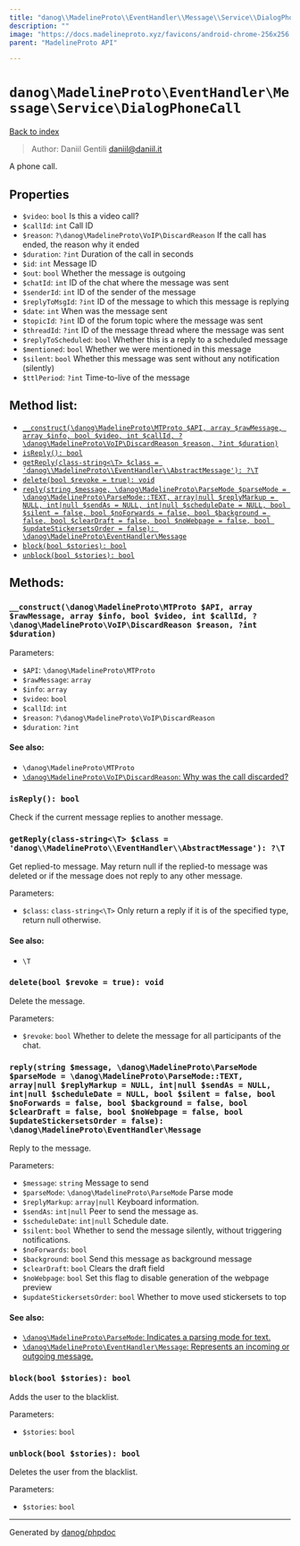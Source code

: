 ```yaml
---
title: "danog\\MadelineProto\\EventHandler\\Message\\Service\\DialogPhoneCall: A phone call."
description: ""
image: "https://docs.madelineproto.xyz/favicons/android-chrome-256x256.png"
parent: "MadelineProto API"

---
```

# `danog\MadelineProto\EventHandler\Message\Service\DialogPhoneCall`
[Back to index](../../../../../index.html)

> Author: Daniil Gentili <daniil@daniil.it>  
  

A phone call.  



## Properties
* `$video`: `bool` Is this a video call?
* `$callId`: `int` Call ID
* `$reason`: `?\danog\MadelineProto\VoIP\DiscardReason` If the call has ended, the reason why it ended
* `$duration`: `?int` Duration of the call in seconds
* `$id`: `int` Message ID
* `$out`: `bool` Whether the message is outgoing
* `$chatId`: `int` ID of the chat where the message was sent
* `$senderId`: `int` ID of the sender of the message
* `$replyToMsgId`: `?int` ID of the message to which this message is replying
* `$date`: `int` When was the message sent
* `$topicId`: `?int` ID of the forum topic where the message was sent
* `$threadId`: `?int` ID of the message thread where the message was sent
* `$replyToScheduled`: `bool` Whether this is a reply to a scheduled message
* `$mentioned`: `bool` Whether we were mentioned in this message
* `$silent`: `bool` Whether this message was sent without any notification (silently)
* `$ttlPeriod`: `?int` Time-to-live of the message

## Method list:
* [`__construct(\danog\MadelineProto\MTProto $API, array $rawMessage, array $info, bool $video, int $callId, ?\danog\MadelineProto\VoIP\DiscardReason $reason, ?int $duration)`](#__construct)
* [`isReply(): bool`](#isreply)
* [`getReply(class-string<\T> $class = 'danog\\MadelineProto\\EventHandler\\AbstractMessage'): ?\T`](#getreply)
* [`delete(bool $revoke = true): void`](#delete)
* [`reply(string $message, \danog\MadelineProto\ParseMode $parseMode = \danog\MadelineProto\ParseMode::TEXT, array|null $replyMarkup = NULL, int|null $sendAs = NULL, int|null $scheduleDate = NULL, bool $silent = false, bool $noForwards = false, bool $background = false, bool $clearDraft = false, bool $noWebpage = false, bool $updateStickersetsOrder = false): \danog\MadelineProto\EventHandler\Message`](#reply)
* [`block(bool $stories): bool`](#block)
* [`unblock(bool $stories): bool`](#unblock)

## Methods:
### `__construct(\danog\MadelineProto\MTProto $API, array $rawMessage, array $info, bool $video, int $callId, ?\danog\MadelineProto\VoIP\DiscardReason $reason, ?int $duration)`




Parameters:

* `$API`: `\danog\MadelineProto\MTProto`   
* `$rawMessage`: `array`   
* `$info`: `array`   
* `$video`: `bool`   
* `$callId`: `int`   
* `$reason`: `?\danog\MadelineProto\VoIP\DiscardReason`   
* `$duration`: `?int`   


#### See also: 
* `\danog\MadelineProto\MTProto`
* [`\danog\MadelineProto\VoIP\DiscardReason`: Why was the call discarded?](../../../../../danog/MadelineProto/VoIP/DiscardReason.html)




### `isReply(): bool`

Check if the current message replies to another message.



### `getReply(class-string<\T> $class = 'danog\\MadelineProto\\EventHandler\\AbstractMessage'): ?\T`

Get replied-to message.
May return null if the replied-to message was deleted or if the message does not reply to any other message.

Parameters:

* `$class`: `class-string<\T>` Only return a reply if it is of the specified type, return null otherwise.  


#### See also: 
* `\T`




### `delete(bool $revoke = true): void`

Delete the message.


Parameters:

* `$revoke`: `bool` Whether to delete the message for all participants of the chat.  



### `reply(string $message, \danog\MadelineProto\ParseMode $parseMode = \danog\MadelineProto\ParseMode::TEXT, array|null $replyMarkup = NULL, int|null $sendAs = NULL, int|null $scheduleDate = NULL, bool $silent = false, bool $noForwards = false, bool $background = false, bool $clearDraft = false, bool $noWebpage = false, bool $updateStickersetsOrder = false): \danog\MadelineProto\EventHandler\Message`

Reply to the message.


Parameters:

* `$message`: `string` Message to send  
* `$parseMode`: `\danog\MadelineProto\ParseMode` Parse mode  
* `$replyMarkup`: `array|null` Keyboard information.  
* `$sendAs`: `int|null` Peer to send the message as.  
* `$scheduleDate`: `int|null` Schedule date.  
* `$silent`: `bool` Whether to send the message silently, without triggering notifications.  
* `$noForwards`: `bool`   
* `$background`: `bool` Send this message as background message  
* `$clearDraft`: `bool` Clears the draft field  
* `$noWebpage`: `bool` Set this flag to disable generation of the webpage preview  
* `$updateStickersetsOrder`: `bool` Whether to move used stickersets to top  


#### See also: 
* [`\danog\MadelineProto\ParseMode`: Indicates a parsing mode for text.](../../../../../danog/MadelineProto/ParseMode.html)
* [`\danog\MadelineProto\EventHandler\Message`: Represents an incoming or outgoing message.](../../../../../danog/MadelineProto/EventHandler/Message.html)




### `block(bool $stories): bool`

Adds the user to the blacklist.


Parameters:

* `$stories`: `bool`   



### `unblock(bool $stories): bool`

Deletes the user from the blacklist.


Parameters:

* `$stories`: `bool`   



---
Generated by [danog/phpdoc](https://phpdoc.daniil.it)

